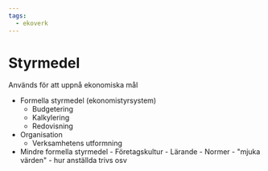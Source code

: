 ```yaml
---
tags:
  - ekoverk
---
```

# Styrmedel
Används för att uppnå ekonomiska mål

- Formella styrmedel (ekonomistyrsystem)
	- Budgetering
	- Kalkylering
	- Redovisning
- Organisation
	- Verksamhetens utformning
- Mindre formella styrmedel
		- Företagskultur
		- Lärande
		- Normer
		- "mjuka värden" - hur anställda trivs osv